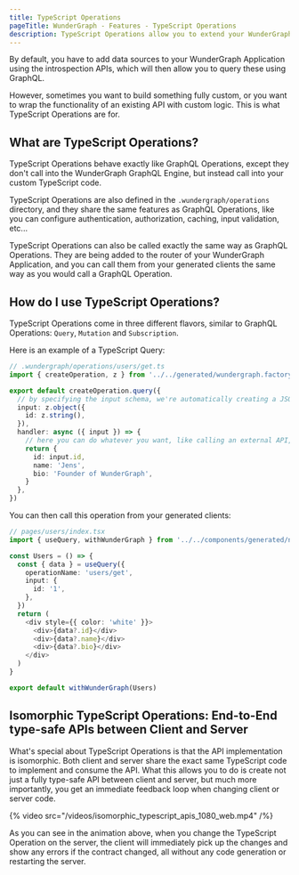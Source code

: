 ```yaml
---
title: TypeScript Operations
pageTitle: WunderGraph - Features - TypeScript Operations
description: TypeScript Operations allow you to extend your WunderGraph API with custom business logic
---
```


By default, you have to add data sources to your WunderGraph Application using the introspection APIs,
which will then allow you to query these using GraphQL.

However, sometimes you want to build something fully custom,
or you want to wrap the functionality of an existing API with custom logic.
This is what TypeScript Operations are for.

## What are TypeScript Operations?

TypeScript Operations behave exactly like GraphQL Operations,
except they don't call into the WunderGraph GraphQL Engine,
but instead call into your custom TypeScript code.

TypeScript Operations are also defined in the `.wundergraph/operations` directory,
and they share the same features as GraphQL Operations,
like you can configure authentication, authorization, caching,
input validation, etc...

TypeScript Operations can also be called exactly the same way as GraphQL Operations.
They are being added to the router of your WunderGraph Application,
and you can call them from your generated clients the same way as you would call a GraphQL Operation.

## How do I use TypeScript Operations?

TypeScript Operations come in three different flavors, similar to GraphQL Operations: `Query`, `Mutation` and `Subscription`.

Here is an example of a TypeScript Query:

```typescript
// .wundergraph/operations/users/get.ts
import { createOperation, z } from '../../generated/wundergraph.factory'

export default createOperation.query({
  // by specifying the input schema, we're automatically creating a JSON Schema for input validation
  input: z.object({
    id: z.string(),
  }),
  handler: async ({ input }) => {
    // here you can do whatever you want, like calling an external API, a database, or other operations via the internalClient
    return {
      id: input.id,
      name: 'Jens',
      bio: 'Founder of WunderGraph',
    }
  },
})
```

You can then call this operation from your generated clients:

```typescript jsx
// pages/users/index.tsx
import { useQuery, withWunderGraph } from '../../components/generated/nextjs'

const Users = () => {
  const { data } = useQuery({
    operationName: 'users/get',
    input: {
      id: '1',
    },
  })
  return (
    <div style={{ color: 'white' }}>
      <div>{data?.id}</div>
      <div>{data?.name}</div>
      <div>{data?.bio}</div>
    </div>
  )
}

export default withWunderGraph(Users)
```

## Isomorphic TypeScript Operations: End-to-End type-safe APIs between Client and Server

What's special about TypeScript Operations is that the API implementation is isomorphic.
Both client and server share the exact same TypeScript code to implement and consume the API.
What this allows you to do is create not just a fully type-safe API between client and server,
but much more importantly, you get an immediate feedback loop when changing client or server code.

{% video src="/videos/isomorphic_typescript_apis_1080_web.mp4" /%}

As you can see in the animation above, when you change the TypeScript Operation on the server,
the client will immediately pick up the changes and show any errors if the contract changed,
all without any code generation or restarting the server.
